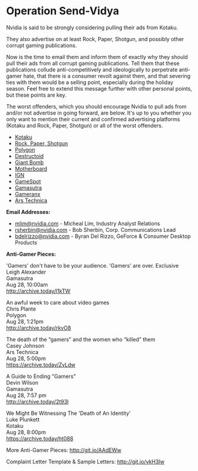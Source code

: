 # Operation Send-Vidya

Nvidia is said to be strongly considering pulling their ads from Kotaku.

They also advertise on at least Rock, Paper, Shotgun, and possibly other corrupt gaming publications.

Now is the time to email them and inform them of exactly why they should pull their ads from all corrupt gaming publications. Tell them that these publications collude anti-competitively and ideologically to perpetrate anti-gamer hate, that there is a consumer revolt against them, and that severing ties with them would be a selling point, especially during the holiday season. Feel free to extend this message further with other personal points, but these points are key.

The worst offenders, which you should encourage Nvidia to pull ads from and/or not advertise in going forward, are below. It's up to you whether you only want to mention their current and confirmed advertising platforms (Kotaku and Rock, Paper, Shotgun) or all of the worst offenders.

* [Kotaku](http://kotaku.com/)
* [Rock, Paper, Shotgun](http://www.rockpapershotgun.com/)
* [Polygon](http://www.polygon.com/)
* [Destructoid](http://www.destructoid.com/)
* [Giant Bomb](http://www.giantbomb.com/)
* [Motherboard](http://motherboard.vice.com/)
* [IGN](http://www.ign.com/)
* [GameSpot](http://www.gamespot.com/)
* [Gamasutra](http://www.gamasutra.com/)
* [Gameranx](http://www.gameranx.com/)
* [Ars Technica](http://arstechnica.com/)

**Email Addresses:**

* mlim@nvidia.com - Micheal Lim, Industry Analyst Relations
* rsherbin@nvidia.com - Bob Sherbin, Corp. Communications Lead
* bdelrizzo@nvidia.com - Byran Del Rizzo, GeForce & Consumer Desktop Products

**Anti-Gamer Pieces:**

'Gamers' don't have to be your audience. 'Gamers' are over. Exclusive    
Leigh Alexander  
Gamasutra  
Aug 28, 10:00am  
http://archive.today/l1kTW  

An awful week to care about video games  
Chris Plante  
Polygon  
Aug 28, 1:21pm  
http://archive.today/rkvO8  

The death of the “gamers” and the women who “killed” them  
Casey Johnson  
Ars Technica  
Aug 28, 5:00pm  
https://archive.today/ZyLdw  

A Guide to Ending "Gamers"  
Devin Wilson  
Gamasutra  
Aug 28, 7:57 pm  
http://archive.today/2t93l  

We Might Be Witnessing The 'Death of An Identity'  
Luke Plunkett  
Kotaku  
Aug 28, 8:00pm   
https://archive.today/ht088  

More Anti-Gamer Pieces: http://git.io/AAdEWw

Complaint Letter Template & Sample Letters: http://git.io/ykH3Iw
